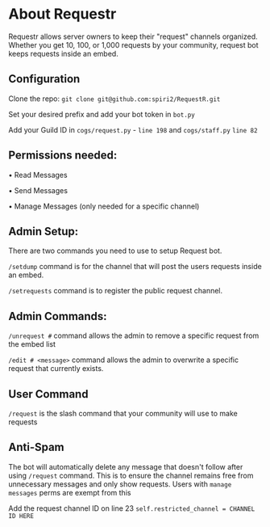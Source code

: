 # About Requestr
Requestr allows server owners to keep their "request" channels organized. Whether you get 10, 100, or 1,000 requests by your community, request bot keeps requests inside an embed.  

## Configuration

Clone the repo: `git clone git@github.com:spiri2/RequestR.git`

Set your desired prefix and add your bot token in `bot.py`

Add your Guild ID in `cogs/request.py` - `line 198` and `cogs/staff.py` `line 82`

## Permissions needed: 

• Read Messages

• Send Messages

• Manage Messages (only needed for a specific channel)

## Admin Setup:
There are two commands you need to use to setup Request bot.  

`/setdump` command is for the channel that will post the users requests inside an embed.

`/setrequests` command is to register the public request channel. 

## Admin Commands:
`/unrequest #` command allows the admin to remove a specific request from the embed list

`/edit # <message>` command allows the admin to overwrite a specific request that currently exists.

## User Command
`/request` is the slash command that your community will use to make requests 

## Anti-Spam
The bot will automatically delete any message that doesn't follow after using `/request` command. This is to ensure the channel remains free from unnecessary messages and only show requests. Users with `manage messages` perms are exempt from this 

Add the request channel ID on line 23 `self.restricted_channel = CHANNEL ID HERE`
